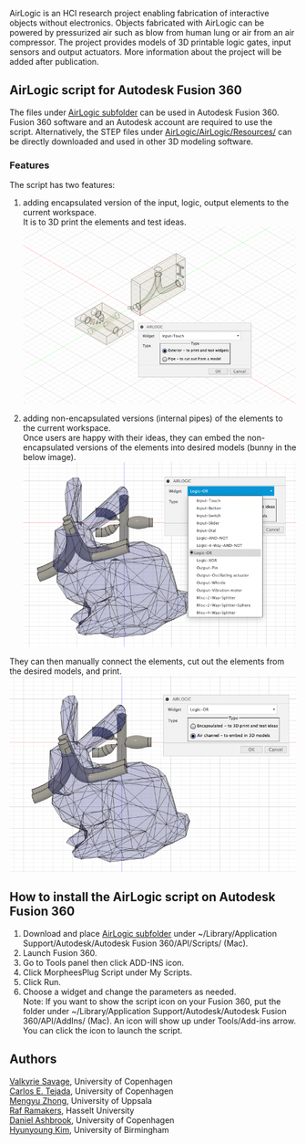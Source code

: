 AirLogic is an HCI research project enabling fabrication of interactive objects without electronics. Objects fabricated with AirLogic can be powered by pressurized air such as blow from human lung or air from an air compressor. The project provides models of 3D printable logic gates, input sensors and output actuators. More information about the project will be added after publication.

## AirLogic script for Autodesk Fusion 360
The files under [AirLogic subfolder](./AirLogic) can be used in Autodesk Fusion 360. Fusion 360 software and an Autodesk account are required to use the script. Alternatively, the STEP files under [AirLogic/AirLogic/Resources/](./AirLogic/Resources/) can be directly downloaded and used in other 3D modeling software. 

### Features
The script has two features:

1) adding encapsulated version of the input, logic, output elements to the current workspace.  
It is to 3D print the elements and test ideas.
![adding encapsulated input sensor](./Images/Screenshot-1.png)

2) adding non-encapsulated versions (internal pipes) of the elements to the current workspace.  
Once users are happy with their ideas, they can embed the non-encapsulated versions of the elements into desired models (bunny in the below image). 
![adding non-encapsulated input sensor](./Images/Screenshot-2.png)

They can then manually connect the elements, cut out the elements from the desired models, and print.
![adding non-encapsulated input sensor](./Images/Screenshot-3.png)

## How to install the AirLogic script on Autodesk Fusion 360
1. Download and place [AirLogic subfolder](./AirLogic) under ~/Library/Application Support/Autodesk/Autodesk Fusion 360/API/Scripts/ (Mac).  
2. Launch Fusion 360.  
3. Go to Tools panel then click ADD-INS icon.  
4. Click MorpheesPlug Script under My Scripts.  
5. Click Run.  
6. Choose a widget and change the parameters as needed.  
Note: If you want to show the script icon on your Fusion 360, put the folder under ~/Library/Application Support/Autodesk/Autodesk Fusion 360/API/AddIns/ (Mac). An icon will show up under Tools/Add-ins arrow. You can click the icon to launch the script.  

## Authors
[Valkyrie Savage](https://valkyriesavage.com/), University of Copenhagen  
[Carlos E. Tejada](https://www.carlosetejada.com/), University of Copenhagen  
[Mengyu Zhong](https://katalog.uu.se/profile/?id=N21-194), University of Uppsala  
[Raf Ramakers](https://www.raframakers.net/), Hasselt University  
[Daniel Ashbrook](http://danielashbrook.com/), University of Copenhagen  
[Hyunyoung Kim](https://hyunyoung.kim/), University of Birmingham  
